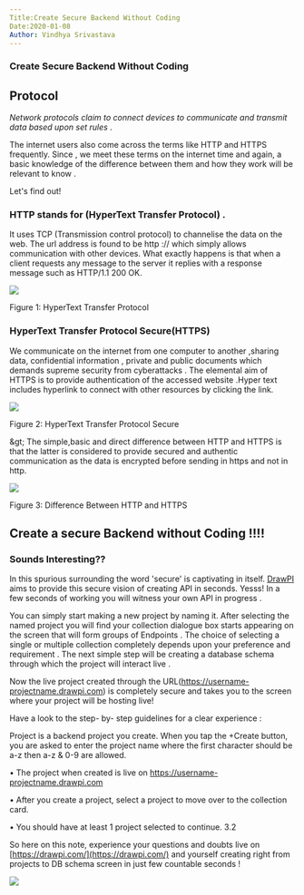 ```yaml
---
Title:Create Secure Backend Without Coding
Date:2020-01-08
Author: Vindhya Srivastava
---
```

### **Create Secure Backend Without Coding**

## Protocol

_Network protocols claim to connect devices to communicate and transmit data based upon set rules_ .

The internet users also come across the terms like HTTP and HTTPS frequently. Since , we meet these terms on the internet time and again, a basic knowledge of the difference between them and how they work will be relevant to know .

Let&#39;s find out!

### HTTP stands for (HyperText Transfer Protocol) .

It uses TCP (Transmission control protocol) to channelise the data on the web. The url address is found to be http :// which simply allows communication with other devices. What exactly happens is that when a client requests any message to the server it replies with a response message such as HTTP/1.1 200 OK.

![](RackMultipart20200724-4-1uteod8_html_b4bd0ddd12c98261.png)

Figure 1: HyperText Transfer Protocol

### HyperText Transfer Protocol Secure(HTTPS)

We communicate on the internet from one computer to another ,sharing data, confidential information , private and public documents which demands supreme security from cyberattacks . The elemental aim of HTTPS is to provide authentication of the accessed website .Hyper text includes hyperlink to connect with other resources by clicking the link.

![](RackMultipart20200724-4-1uteod8_html_ed5b802c1173d0c4.png)

Figure 2: HyperText Transfer Protocol Secure

\&gt; The simple,basic and direct difference between HTTP and HTTPS is that the latter is considered to provide secured and authentic communication as the data is encrypted before sending in https and not in http.

![](RackMultipart20200724-4-1uteod8_html_8d02d9f237b8f574.png)

Figure 3: Difference Between HTTP and HTTPS

## Create a secure Backend without Coding !!!!

### Sounds Interesting??

In this spurious surrounding the word &#39;secure&#39; is captivating in itself. [DrawPI](https://drawpi.com/) aims to provide this secure vision of creating API in seconds. Yesss! In a few seconds of working you will witness your own API in progress .

You can simply start making a new project by naming it. After selecting the named project you will find your collection dialogue box starts appearing on the screen that will form groups of Endpoints . The choice of selecting a single or multiple collection completely depends upon your preference and requirement . The next simple step will be creating a database schema through which the project will interact live .

Now the live project created through the URL(https://username-projectname.drawpi.com) is completely secure and takes you to the screen where your project will be hosting live!

Have a look to the step- by- step guidelines for a clear experience :

Project is a backend project you create. When you tap the +Create button, you are asked to enter the project name where the first character should be a-z then a-z &amp; 0-9 are allowed.

• The project when created is live on https://username-projectname.drawpi.com

• After you create a project, select a project to move over to the collection card.

• You should have at least 1 project selected to continue. 3.2

So here on this note, experience your questions and doubts live on [https://drawpi.com/](https://drawpi.com/) and yourself creating right from projects to DB schema screen in just few countable seconds !

![](RackMultipart20200724-4-1uteod8_html_237499165a11f2b9.gif)
